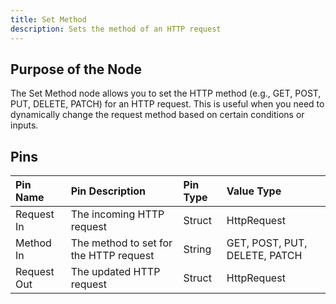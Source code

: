 ```yaml
---
title: Set Method
description: Sets the method of an HTTP request
---
```


## Purpose of the Node
The Set Method node allows you to set the HTTP method (e.g., GET, POST, PUT, DELETE, PATCH) for an HTTP request. This is useful when you need to dynamically change the request method based on certain conditions or inputs.

## Pins

| Pin Name    | Pin Description         | Pin Type | Value Type |
|:------------|:----------------------|:---------|:---------|
| Request In  | The incoming HTTP request | Struct   | HttpRequest |
| Method In   | The method to set for the HTTP request | String   | GET, POST, PUT, DELETE, PATCH |
| Request Out | The updated HTTP request | Struct   | HttpRequest |